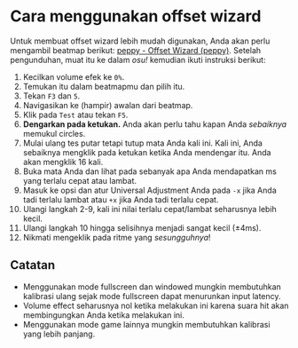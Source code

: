 # Cara menggunakan offset wizard

Untuk membuat offset wizard lebih mudah digunakan, Anda akan perlu mengambil beatmap berikut: [peppy - Offset Wizard (peppy)](https://osu.ppy.sh/s/4659).
Setelah pengunduhan, muat itu ke dalam _osu!_ kemudian ikuti instruksi berikut:

1. Kecilkan volume efek ke `0%`.
2. Temukan itu dalam beatmapmu dan pilih itu.
3. Tekan `F3` dan `5`.
4. Navigasikan ke (hampir) awalan dari beatmap.
5. Klik pada `Test` atau tekan `F5`.
6. **Dengarkan pada ketukan.** Anda akan perlu tahu kapan Anda *sebaiknya* memukul circles.
7. Mulai ulang tes putar tetapi tutup mata Anda kali ini. Kali ini, Anda sebaiknya mengklik pada ketukan ketika Anda mendengar itu. Anda akan mengklik 16 kali.
8. Buka mata Anda dan lihat pada sebanyak apa Anda mendapatkan ms yang terlalu cepat atau lambat.
9. Masuk ke opsi dan atur Universal Adjustment Anda pada `-x` jika Anda tadi terlalu lambat atau `+x` jika Anda tadi terlalu cepat.
10. Ulangi langkah 2-9, kali ini nilai terlalu cepat/lambat seharusnya lebih kecil.
11. Ulangi langkah 10 hingga selisihnya menjadi sangat kecil (±4ms).
12. Nikmati mengeklik pada ritme yang *sesungguhnya*!

## Catatan

- Menggunakan mode fullscreen dan windowed mungkin membutuhkan kalibrasi ulang sejak mode fullscreen dapat menurunkan input latency.
- Volume effect seharusnya nol ketika melakukan ini karena suara hit akan membingungkan Anda ketika melakukan ini.
- Menggunakan mode game lainnya mungkin membutuhkan kalibrasi yang lebih panjang.
